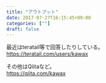 ```yaml
---
title: "アウトプット"
date: 2017-07-27T16:15:45+09:00
categories: [""]
draft: false
---
```


最近はteratail等で回答したりしている。  
https://teratail.com/users/kawax  

その他はQiitaなど。  
https://qiita.com/kawax
